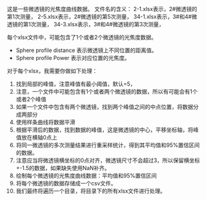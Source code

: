 这是一些微透镜的光焦度曲线数据。
文件名的含义：
2-1.xlsx表示，2#微透镜的第1次测量，
2-5.xlsx表示，2#微透镜的第5次测量，
34-1.xlsx表示，3#和4#微透镜的第1次测量，
34-3.xlsx表示，3#和4#微透镜的第3次测量，

每个xlsx文件中，可能包含了1个或者2个微透镜的光焦度数据。
* Sphere profile distance 表示微透镜上不同位置的距离值。
* Sphere profile Power 表示对应位置的光焦度。
  
对于每个xlsx，我需要你做如下处理：
1. 找到局部的峰值，注意峰值有最小阈值，默认=5，
2. 注意，一个文件中可能包含有1个或者两个微透镜的数据，所以有可能会有1个或者2个峰值
3. 如果一个文件中包含有两个微透镜，找到两个峰值之间的中点位置，将数据分成两部分
4. 使用样条曲线将数据平滑
5. 根据平滑后的数据，找到数据的峰值，这是微透镜的中心，平移坐标轴，将峰值放在横轴0点上
6. 将同一微透镜的多次测量结果进行重采样统计，得到其平均值和95%置信区间的数据。
7. 注意应当将微透镜横坐标的0点对齐，微透镜尺寸不会超过3，所以保留横坐标+-1.5的数据，如果缺失使用NaN补齐。
8. 绘制每个微透镜的光焦度曲线数据：平均值和95%置信区间
9. 将每个微透镜的数据存储成一个csv文件。
10. 我们最终将遍历一个目录，将目录下的所有xlsx文件进行处理。

